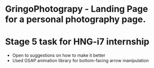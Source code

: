 # GringoPhotograpy -  Landing Page for a personal photography page. 
# Stage 5 task for HNG-i7 internship


* Open to suggestions on how to make it better
* Used GSAP animation library for bottom-facing arrow manipulation
